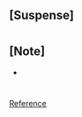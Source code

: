 ## [Suspense]

###

#

## [Note]

-

#

[Reference](https://www.hanbit.co.kr/store/books/look.php?p_code=B7468885216)
